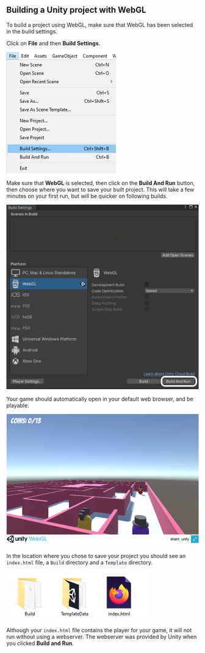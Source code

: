 ## Building a Unity project with WebGL

To build a project using WebGL, make sure that WebGL has been selected in the build settings.

Click on **File** and then **Build Settings**.

![file menu shown with build settings highlighted](images/1_file_build_settings.png)

Make sure that **WebGL** is selected, then click on the **Build And Run** button, then choose where you want to save your built project. This will take a few minutes on your first run, but will be quicker on following builds.

![Build And Run button highlighted on the Build Settings menu](images/7_build_run.png)

Your game should automatically open in your default web browser, and be playable.

![the WeGL player shown with a game running](images/8_webgl_player.png)

In the location where you chose to save your project you should see an `index.html` file, a `Build` directory and a `Template` directory.

![two directories and an index file shown](images/8a_webgl_files.png)

Although your `index.html` file contains the player for your game, it will not run without using a webserver. The webserver was provided by Unity when you clicked **Build and Run**.